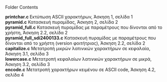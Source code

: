 Folder Contents

<b>printchar.c</b> Εκτύπωση ASCII χαρακτήρων, Άσκηση 1, σελίδα 1<br>
<b>pyramid.c</b> Κατασκευή πυραμίδας, Άσκηση 2, σελίδα 2<br>
<b>pyramid_full.c</b> Κατασκευή πυραμίδας με παραμέτρους που δίνονται από το χρήστη, Άσκηση 2.2, σελίδα 2<br>
<b>pyramid_full_sdi2400133.c</b> Κατασκευή πυραμίδας με παραμέτρους που δίνονται από το χρήστη (version φοιτήτριας), Άσκηση 2.2, σελίδα 2<br>
<b>capitalize.c</b> Μετατροπή μικρών λατινικών χαρακτήρων σε κεφαλαία, Άσκηση 3.1, σελίδα 3<br>
<b>lowercase.c</b> Μετατροπή κεφαλαίων λατινικών χαρακτήρων σε μικρά, Άσκηση 3.2, σελίδα 3<br>
<b>encode.c</b> Μετατροπή χαρακτήρων κειμένου σε ASCII code, Άσκηση 4.2, σελίδα 4<br>
